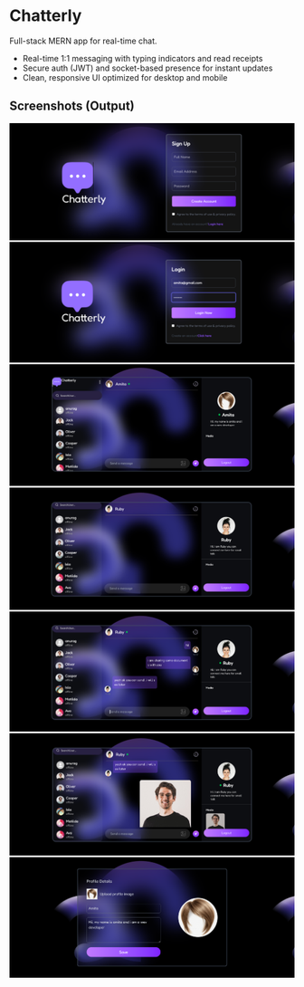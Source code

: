 # Chatterly
Full-stack MERN app for real-time chat.<br>

- Real-time 1:1 messaging with typing indicators and read receipts  
- Secure auth (JWT) and socket-based presence for instant updates  
- Clean, responsive UI optimized for desktop and mobile

## Screenshots (Output)
![image_alt](https://github.com/amitasingh666/Chatterly/blob/0f15e0d7f50da44afa39acebc03752d1f797c95f/Screenshot%202025-08-20%20111554.png)
![image_alt](https://github.com/amitasingh666/Chatterly/blob/0f15e0d7f50da44afa39acebc03752d1f797c95f/Screenshot%202025-08-20%20111630.png)
![image_alt](https://github.com/amitasingh666/Chatterly/blob/0f15e0d7f50da44afa39acebc03752d1f797c95f/Screenshot%202025-08-20%20111643.png)
![image_alt](https://github.com/amitasingh666/Chatterly/blob/0f15e0d7f50da44afa39acebc03752d1f797c95f/Screenshot%202025-08-20%20111710.png)
![image_alt](https://github.com/amitasingh666/Chatterly/blob/0f15e0d7f50da44afa39acebc03752d1f797c95f/Screenshot%202025-08-20%20111824.png)
![image_alt](https://github.com/amitasingh666/Chatterly/blob/0f15e0d7f50da44afa39acebc03752d1f797c95f/Screenshot%202025-08-20%20111902.png)
![image_alt](https://github.com/amitasingh666/Chatterly/blob/0f15e0d7f50da44afa39acebc03752d1f797c95f/Screenshot%202025-08-20%20111917.png)
